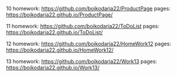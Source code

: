 10 homework: https://github.com/boikodaria22/ProductPage
pages: https://boikodaria22.github.io/ProductPage/

11 homework: https://github.com/boikodaria22/ToDoList
pages: https://boikodaria22.github.io/ToDoList/

12 homework: https://github.com/boikodaria22/HomeWork12
pages: https://boikodaria22.github.io/HomeWork12/

13 homework:
https://github.com/boikodaria22/Work13
pages: https://boikodaria22.github.io/Work13/
